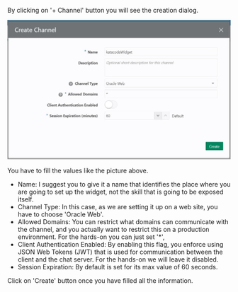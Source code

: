 By clicking on '+ Channel' button you will see the creation dialog.

![Oracle Digital Assistant - create channel dialog](assets/oda-channels-create-dialog.jpg)

You have to fill the values like the picture above.

* Name: I suggest you to give it a name that identifies the place where you are going to set up the widget, not the skill that is going to be exposed itself.
* Channel Type: In this case, as we are setting it up on a web site, you have to choose 'Oracle Web'.
* Allowed Domains: You can restrict what domains can communicate with the channel, and you actually want to restrict this on a production environment. For the hards-on you can just set '*',
* Client Authentication Enabled: By enabling this flag, you enforce using JSON Web Tokens (JWT) that is used for communication between the client and the chat server. For the hands-on we will leave it disabled.
* Session Expiration: By default is set for its max value of 60 seconds.

Click on 'Create' button once you have filled all the information. 